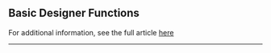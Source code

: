 ## Basic Designer Functions

For additional information, see the full article [here](https://support.optisigns.com/hc/en-us/articles/41432385864595)

---
